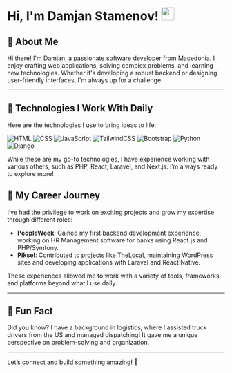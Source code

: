 # Hi, I'm Damjan Stamenov! <img src="https://raw.githubusercontent.com/MartinHeinz/MartinHeinz/master/wave.gif" width="30px" height="30px">

## 👋 About Me
Hi there! I'm Damjan, a passionate software developer from Macedonia. I enjoy crafting web applications, solving complex problems, and learning new technologies. Whether it's developing a robust backend or designing user-friendly interfaces, I'm always up for a challenge.

---

## 🚀 Technologies I Work With Daily
Here are the technologies I use to bring ideas to life:

![HTML](https://skillicons.dev/icons?i=html)
![CSS](https://skillicons.dev/icons?i=css)
![JavaScript](https://skillicons.dev/icons?i=js)
![TailwindCSS](https://skillicons.dev/icons?i=tailwind)
![Bootstrap](https://skillicons.dev/icons?i=bootstrap)
![Python](https://skillicons.dev/icons?i=python)
![Django](https://skillicons.dev/icons?i=django)

While these are my go-to technologies, I have experience working with various others, such as PHP, React, Laravel, and Next.js. I’m always ready to explore more!


## 💼 My Career Journey
I’ve had the privilege to work on exciting projects and grow my expertise through different roles:

- **PeopleWeek**: Gained my first backend development experience, working on HR Management software for banks using React.js and PHP/Symfony.
- **Piksel**: Contributed to projects like TheLocal, maintaining WordPress sites and developing applications with Laravel and React Native.

These experiences allowed me to work with a variety of tools, frameworks, and platforms beyond what I use daily.

---

## 🌟 Fun Fact
Did you know? I have a background in logistics, where I assisted truck drivers from the US and managed dispatching! It gave me a unique perspective on problem-solving and organization.

---

Let’s connect and build something amazing! 🤝
